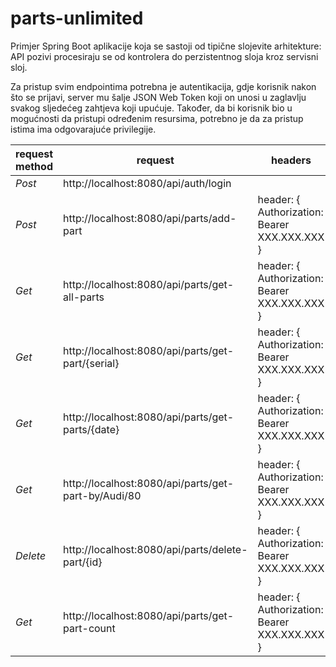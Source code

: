 # parts-unlimited
Primjer Spring Boot aplikacije koja se sastoji od tipične slojevite arhitekture: API pozivi procesiraju se od kontrolera do perzistentnog sloja kroz servisni sloj.

Za pristup svim endpointima potrebna je autentikacija, gdje korisnik nakon što se prijavi, server mu šalje JSON Web Token koji on unosi u zaglavlju svakog sljedećeg zahtjeva koji upućuje. Također, da bi korisnik bio u mogućnosti da pristupi određenim resursima, potrebno je da za pristup istima ima odgovarajuće privilegije.

request method | request | headers | request body | response |
------------ | -------------| -------------| -------------| -------------|
*Post* | http://localhost:8080/api/auth/login | | `{"username":"warehouse","password":"skladiste"}` |
*Post* | http://localhost:8080/api/parts/add-part | header: { Authorization: Bearer XXX.XXX.XXX } | Request body: Part|
*Get* | http://localhost:8080/api/parts/get-all-parts | header: { Authorization: Bearer XXX.XXX.XXX } | | 
*Get* | http://localhost:8080/api/parts/get-part/{serial} | header:  { Authorization: Bearer XXX.XXX.XXX } | |
*Get* | http://localhost:8080/api/parts/get-parts/{date} |  header:  { Authorization: Bearer XXX.XXX.XXX } | |
*Get* | http://localhost:8080/api/parts/get-part-by/Audi/80 | header:  { Authorization: Bearer XXX.XXX.XXX } | |
*Delete* | http://localhost:8080/api/parts/delete-part/{id} | header:  { Authorization: Bearer XXX.XXX.XXX } | |
*Get* | http://localhost:8080/api/parts/get-part-count |  header:  { Authorization: Bearer XXX.XXX.XXX } | |
